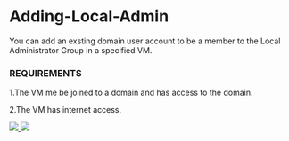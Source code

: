 # Adding-Local-Admin

You can add an exsting domain user account to be a member to the Local Administrator Group in a specified VM.



### REQUIREMENTS
1.The VM me be joined to a domain and has access to the domain.

2.The VM has internet access.


<a href="https://portal.azure.com/#create/Microsoft.Template/uri/https%3A%2F%2Fraw.githubusercontent.com%2Fsamiramadan%2FAdding-Domain-User-to-Local-Administrators-Group%2Fmaster%2FAddDomainUserToLocalAdministratosGroup.json" target="_blank">
    <img src="http://azuredeploy.net/deploybutton.png"/>
</a>


<a href="http://armviz.io/#/?load=https%3A%2F%2Fraw.githubusercontent.com%2Fsamiramadan%2FAdding-Domain-User-to-Local-Administrators-Group%2Fmaster%2FAddDomainUserToLocalAdministratosGroup.json" target="_blank">
    <img src="http://armviz.io/visualizebutton.png"/>
</a>

